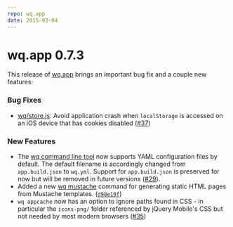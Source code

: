 ```yaml
---
repo: wq.app
date: 2015-03-04
---
```


# wq.app 0.7.3

This release of [wq.app](../wq.app/index.md) brings an important bug fix and a couple new features:

### Bug Fixes
- [wq/store.js](../@wq/store.md): Avoid application crash when `localStorage` is accessed on an iOS device that has cookies disabled ([#37](https://github.com/wq/wq.app/issues/37))

### New Features
- The [wq command line tool](../wq.build/cli.md) now supports YAML configuration files by default.  The default filename is accordingly changed from `app.build.json` to `wq.yml`.  Support for `app.build.json` is preserved for now but will be removed in future versions ([#29](https://github.com/wq/wq.app/issues/29)).
- Added a new [wq mustache](https://github.com/sheppard/django-mustache) command for generating static HTML pages from Mustache templates. ([`d98e19f`](https://github.com/wq/wq.app/commit/d98e19f))
- `wq appcache` now has an option to ignore paths found in CSS - in particular the `icons-png/` folder referenced by jQuery Mobile's CSS but not needed by most modern browsers ([#35](https://github.com/wq/wq.app/issues/35))
